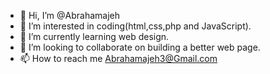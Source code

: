 - 👋 Hi, I’m @Abrahamajeh
- 👀 I’m interested in coding(html,css,php and JavaScript).
- 🌱 I’m currently learning web design.
- 💞️ I’m looking to collaborate on building a better web page.
- 📫 How to reach me Abrahamajeh3@Gmail.com

<!---
Abrahamajeh/Abrahamajeh is a ✨ special ✨ repository because its `README.md` (this file) appears on your GitHub profile.
You can click the Preview link to take a look at your changes.
--->
